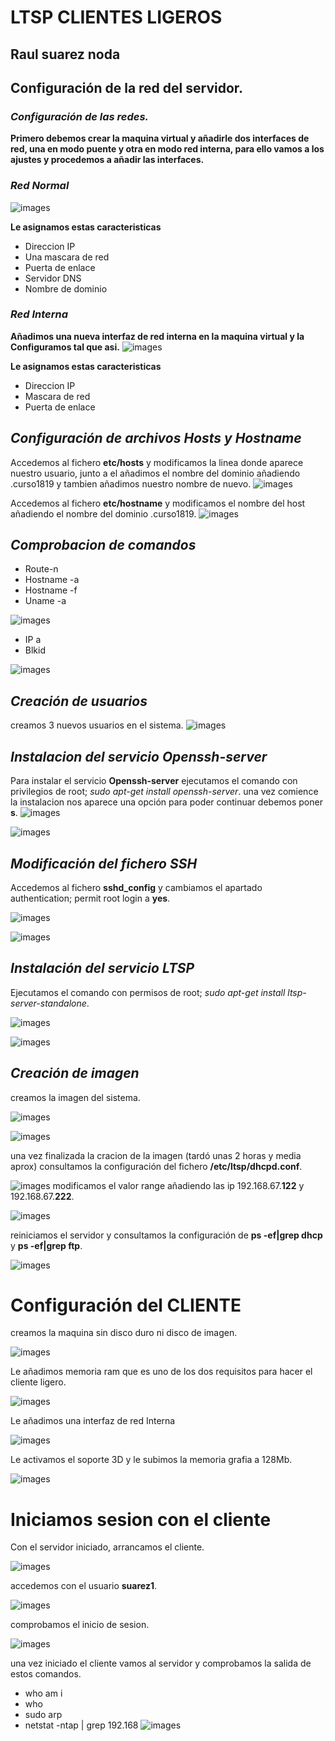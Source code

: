 # LTSP CLIENTES LIGEROS

## Raul suarez noda

## Configuración de la red del servidor.

### *Configuración de las redes.*
**Primero debemos crear la maquina virtual y añadirle dos interfaces de red, una en modo puente y otra en modo red interna, para ello vamos a los ajustes y procedemos a añadir las interfaces.**
### *Red Normal*
![images](images/1.PNG)

**Le asignamos estas caracteristicas**
* Direccion IP
* Una mascara de red
* Puerta de enlace
* Servidor DNS
* Nombre de dominio

### *Red Interna*

**Añadimos una nueva interfaz de red interna en la maquina virtual y la Configuramos tal que asi.**
![images](images/2.PNG)

**Le asignamos estas caracteristicas**
* Direccion IP
* Mascara de red
* Puerta de enlace

## *Configuración de archivos Hosts y Hostname*

Accedemos al fichero **etc/hosts** y modificamos la linea donde aparece nuestro usuario, junto a el añadimos el nombre del dominio añadiendo .curso1819 y tambien añadimos nuestro nombre de nuevo.
![images](images/3.PNG)

Accedemos al fichero **etc/hostname** y modificamos el nombre del host añadiendo el nombre del dominio .curso1819.
![images](images/4.PNG)

## *Comprobacion de comandos*
* Route-n
* Hostname -a
* Hostname -f
* Uname -a

![images](images/5.PNG)

* IP a
* Blkid

![images](images/6.PNG)

## *Creación de usuarios*

creamos 3 nuevos usuarios en el sistema.
![images](images/7.PNG)

## *Instalacion del servicio Openssh-server*

Para instalar el servicio **Openssh-server** ejecutamos el comando con privilegios de root; *sudo  apt-get install openssh-server*.
una vez comience la instalacion nos aparece una opción para poder continuar debemos poner **s**.
![images](images/8.PNG)

![images](images/9.PNG)

## *Modificación del fichero SSH*
Accedemos al fichero **sshd_config** y cambiamos el apartado authentication; permit root login a **yes**.

![images](images/10.PNG)

![images](images/11.PNG)


## *Instalación del servicio LTSP*
Ejecutamos el comando con permisos de root; *sudo apt-get install ltsp-server-standalone*.

![images](images/12.PNG)

![images](images/13.PNG)
## *Creación de imagen*
creamos la imagen del sistema.

![images](images/14.PNG)

![images](images/15.PNG)

una vez finalizada la cracion de la imagen (tardó unas 2 horas y media aprox) consultamos la configuración del fichero **/etc/ltsp/dhcpd.conf**.

![images](images/16.PNG)
modificamos el valor range añadiendo las ip 192.168.67.**122** y 192.168.67.**222**.

![images](images/17.PNG)

reiniciamos el servidor y consultamos la configuración de **ps -ef|grep dhcp** y **ps -ef|grep ftp**.

![images](images/18.PNG)


# **Configuración del CLIENTE**

creamos la maquina sin disco duro  ni disco de imagen.

![images](images/c1.PNG)

Le añadimos memoria ram que es uno de los dos requisitos para hacer el cliente ligero.

![images](images/c2.PNG)

Le añadimos una interfaz de red Interna

![images](images/c3.PNG)

Le activamos el soporte 3D y le subimos la memoria grafia a 128Mb.

![images](images/c4.PNG)

# **Iniciamos sesion con el cliente**
Con el servidor iniciado, arrancamos el cliente.  

![images](images/c5.PNG)

accedemos con el usuario **suarez1**.

![images](images/c6.PNG)

comprobamos el inicio de sesion.

![images](images/c7.PNG)

una vez iniciado el cliente vamos al servidor y comprobamos la salida de estos comandos.
* who am i
* who
* sudo arp
* netstat -ntap | grep 192.168
![images](images/c8.PNG)
